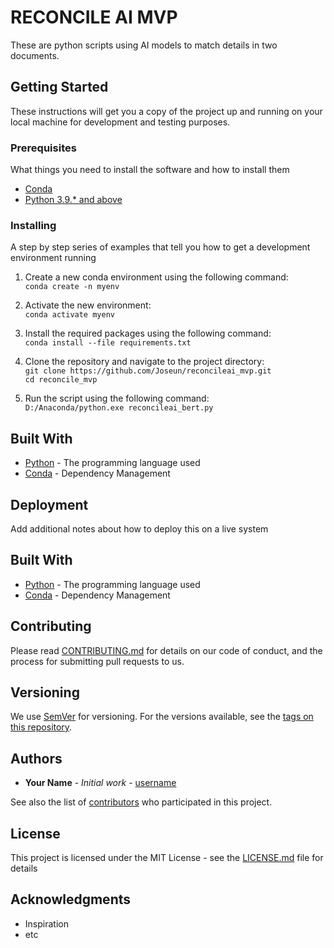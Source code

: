 # RECONCILE AI MVP 

These are python scripts using AI models to match details in two documents.

## Getting Started

These instructions will get you a copy of the project up and running on your local machine for development and testing purposes.

### Prerequisites

What things you need to install the software and how to install them

- [Conda](https://docs.conda.io/en/latest/miniconda.html)
- [Python 3.9.* and above](https://www.python.org/) 

### Installing

A step by step series of examples that tell you how to get a development environment running

1. Create a new conda environment using the following command:<br>
`conda create -n myenv`</br>

2. Activate the new environment:<br>
`conda activate myenv`</br>

3. Install the required packages using the following command:<br>
`conda install --file requirements.txt`</br>
4. Clone the repository and navigate to the project directory:<br>
`git clone https://github.com/Joseun/reconcileai_mvp.git`</br>
`cd reconcile_mvp`</br>

5. Run the script using the following command:<br>
`D:/Anaconda/python.exe reconcileai_bert.py`</br>


## Built With

* [Python](https://www.python.org/) - The programming language used
* [Conda](https://docs.conda.io/en/latest/) - Dependency Management



## Deployment

Add additional notes about how to deploy this on a live system

## Built With

* [Python](https://www.python.org/) - The programming language used
* [Conda](https://docs.conda.io/en/latest/) - Dependency Management

## Contributing

Please read [CONTRIBUTING.md](https://gist.github.com/username/projectname/contributing) for details on our code of conduct, and the process for submitting pull requests to us.

## Versioning

We use [SemVer](http://semver.org/) for versioning. For the versions available, see the [tags on this repository](https://github.com/username/projectname/tags).

## Authors

* **Your Name** - *Initial work* - [username](https://github.com/username)

See also the list of [contributors](https://github.com/username/projectname/contributors) who participated in this project.

## License

This project is licensed under the MIT License - see the [LICENSE.md](LICENSE.md) file for details

## Acknowledgments

* Inspiration
* etc

